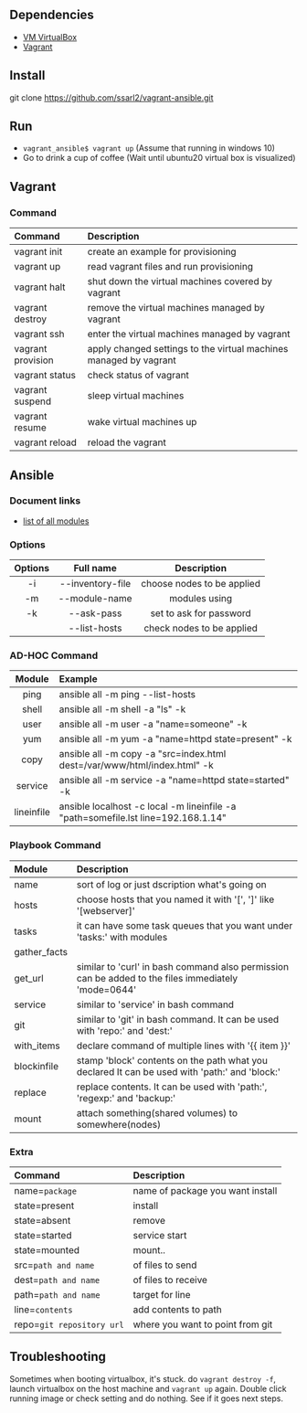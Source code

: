 ## Dependencies
- [VM VirtualBox](https://www.virtualbox.org/wiki/Downloads)
- [Vagrant](https://www.vagrantup.com/)

## Install
git clone https://github.com/ssarl2/vagrant-ansible.git

## Run
- `vagrant_ansible$ vagrant up` (Assume that running in windows 10)
- Go to drink a cup of coffee (Wait until ubuntu20 virtual box is visualized)

## Vagrant
### Command
|Command|Description|
|:---|:---|
|vagrant init|create an example for provisioning|
|vagrant up|read vagrant files and run provisioning|
|vagrant halt|shut down the virtual machines covered by vagrant|
|vagrant destroy|remove the virtual machines managed by vagrant|
|vagrant ssh|enter the virtual machines managed by vagrant|
|vagrant provision|apply changed settings to the virtual machines managed by vagrant|
|vagrant status|check status of vagrant|
|vagrant suspend|sleep virtual machines|
|vagrant resume|wake virtual machines up|
|vagrant reload|reload the vagrant|

## Ansible
### Document links
- [list of all modules](https://docs.ansible.com/ansible/2.9/modules/list_of_all_modules.html)

### Options
|Options|Full name|Description|
|:---:|:---:|:---:|
|-i|--inventory-file|choose nodes to be applied|
|-m|--module-name|modules using|
|-k|--ask-pass|set to ask for password|
||--list-hosts|check nodes to be applied|

### AD-HOC Command
|Module|Example|
|:---:|:---|
|ping|ansible all -m ping --list-hosts|
|shell|ansible all -m shell -a "ls" -k|
|user|ansible all -m user -a "name=someone" -k|
|yum|ansible all -m yum -a "name=httpd state=present" -k|
|copy|ansible all -m copy -a "src=index.html dest=/var/www/html/index.html" -k|
|service|ansible all -m service -a "name=httpd state=started" -k|
|lineinfile|ansible localhost -c local -m lineinfile -a "path=somefile.lst line=192.168.1.14"|

### Playbook Command
|Module|Description|
|:---|:---|
|name|sort of log or just dscription what's going on|
|hosts|choose hosts that you named it with '[', ']' like '[webserver]'|
|tasks|it can have some task queues that you want under 'tasks:' with modules|
|gather_facts||
|get_url|similar to 'curl' in bash command also permission can be added to the files immediately 'mode=0644'|
|service|similar to 'service' in bash command|
|git|similar to 'git' in bash command. It can be used with 'repo:' and 'dest:'|
|with_items|declare command of multiple lines with '{{ item }}'|
|blockinfile|stamp 'block' contents on the path what you declared It can be used with 'path:' and 'block:'|
|replace|replace contents. It can be used with 'path:', 'regexp:' and 'backup:'|
|mount|attach something(shared volumes) to somewhere(nodes)|

### Extra
|Command|Description|
|:---|:---|
|name=`package`|name of package you want install|
|state=present|install|
|state=absent|remove|
|state=started|service start|
|state=mounted|mount..|
|src=`path and name`|of files to send|
|dest=`path and name`|of files to receive|
|path=`path and name`|target for line|
|line=`contents`|add contents to path|
|repo=`git repository url`|where you want to point from git|

## Troubleshooting
Sometimes when booting virtualbox, it's stuck. do `vagrant destroy -f`, launch virtualbox on the host machine and `vagrant up` again. Double click running image or check setting and do nothing. See if it goes next steps.